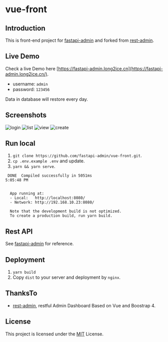# vue-front

## Introduction

This is front-end project for [fastapi-admin](https://github.com/long2ice/fastapi-admi) and forked from [rest-admin](https://github.com/wxs77577/rest-admin).

## Live Demo

Check a live Demo here [https://fastapi-admin.long2ice.cn](https://fastapi-admin.long2ice.cn/).

- username: `admin`
- password: `123456`

Data in database will restore every day.

## Screenshots

![login](https://github.com/fastapi-admin/vue-front/raw/master/screenshots/login.png)
![list](https://github.com/fastapi-admin/vue-front/raw/master/screenshots/list.png)
![view](https://github.com/fastapi-admin/vue-front/raw/master/screenshots/view.png)
![create](https://github.com/fastapi-admin/vue-front/raw/master/screenshots/create.png)

## Run local

1. `git clone https://github.com/fastapi-admin/vue-front.git`.
2. `cp .env.example .env` and update.
3. `yarn && yarn serve`.

```log
 DONE  Compiled successfully in 5051ms                                                                                                                                          5:05:48 PM


  App running at:
  - Local:   http://localhost:8080/
  - Network: http://192.168.10.23:8080/

  Note that the development build is not optimized.
  To create a production build, run yarn build.

```

## Rest API

See [fastapi-admin](https://github.com/fastapi-admin/fastapi-admin) for reference.

## Deployment

1. `yarn build`
2. Copy `dist` to your server and deployment by `nginx`.

## ThanksTo

- [rest-admin](https://github.com/wxs77577/rest-admin), restful Admin Dashboard Based on Vue and Boostrap 4.

## License

This project is licensed under the [MIT](https://github.com/fastapi-admin/vue-front/blob/master/LICENSE) License.
